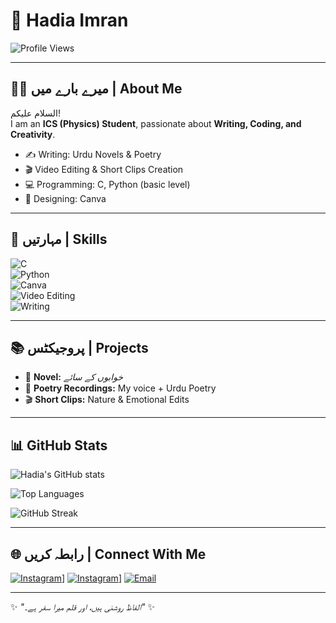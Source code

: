 # 🌸 Hadia Imran  

![Profile Views](https://komarev.com/ghpvc/?username=HadiaImran&color=ff69b4)

---

## 👩‍🎓 میرے بارے میں | About Me  
السلام علیکم!  
I am an **ICS (Physics) Student**, passionate about **Writing, Coding, and Creativity**.  
- ✍️ Writing: Urdu Novels & Poetry  
- 🎬 Video Editing & Short Clips Creation  
- 💻 Programming: C, Python (basic level)  
- 🎨 Designing: Canva  

---

## 🚀 مہارتیں | Skills  

![C](https://img.shields.io/badge/Language-C-blue)  
![Python](https://img.shields.io/badge/Language-Python-yellow)  
![Canva](https://img.shields.io/badge/Design-Canva-purple)  
![Video Editing](https://img.shields.io/badge/Editing-Video%20Editing-red)  
![Writing](https://img.shields.io/badge/Writing-Urdu%20Content%20&%20Novels-green)  

---

## 📚 پروجیکٹس | Projects  

- 📖 **Novel:** *خوابوں کے سائے*  
- 🎤 **Poetry Recordings:** My voice + Urdu Poetry  
- 🎬 **Short Clips:** Nature & Emotional Edits  

---

## 📊 GitHub Stats  

![Hadia's GitHub stats](https://github-readme-stats.vercel.app/api?username=HadiaImran&show_icons=true&theme=rose_pine)  

![Top Languages](https://github-readme-stats.vercel.app/api/top-langs/?username=HadiaImran&layout=compact&theme=rose_pine)  

![GitHub Streak](https://github-readme-streak-stats.herokuapp.com/?user=HadiaImran&theme=rose_pine)  

---

## 🌐 رابطہ کریں | Connect With Me  

[![Instagram](https://img.shields.io/badge/Instagram-%40YourID-pink?logo=instagram)]([https://instagram.com/the_art_of_l_i_f_e/)]
[![Instagram](https://img.shields.io/badge/Instagram-%40YourID-pink?logo=instagram)](/](https://www.instagram.com/h_adia_offical/))]
[![Email](https://img.shields.io/badge/Email-YourEmail-blue?logo=gmail)](mailto:your-email@lovelysnow415.com)  

---

✨ *"الفاظ روشنی ہیں، اور قلم میرا سفر ہے۔"* ✨  
